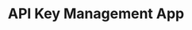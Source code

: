 ---
title: "API Key Management App"
draft: false
image: "api-keys-app.png"
alt: "API Key Management App"
link1: "/work/api-keys-app/"
link2: "/work/api-keys-app/"
color: "#bcd0d7"
weight: 7
---